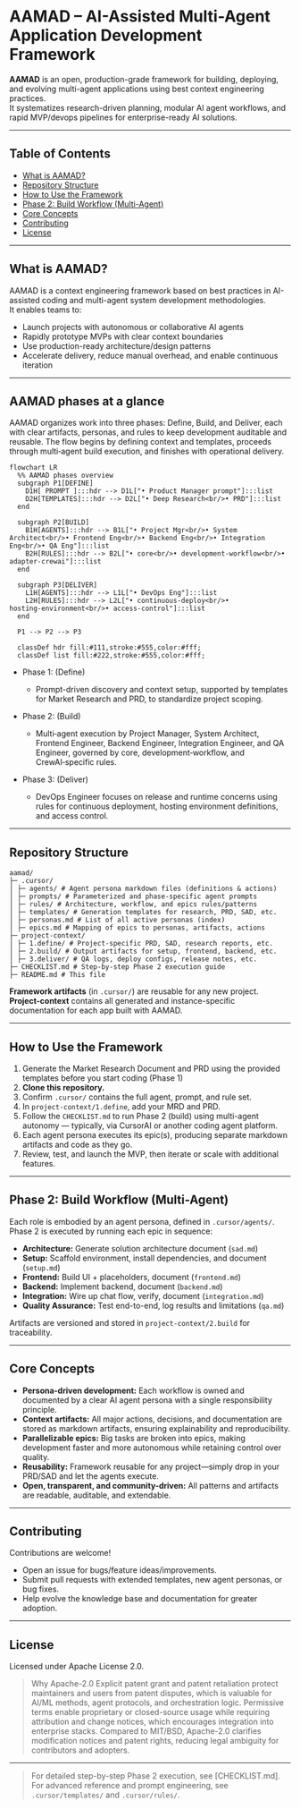 # AAMAD – AI-Assisted Multi-Agent Application Development Framework

**AAMAD** is an open, production-grade framework for building, deploying, and evolving multi-agent applications using best context engineering practices.  
It systematizes research-driven planning, modular AI agent workflows, and rapid MVP/devops pipelines for enterprise-ready AI solutions.

---

## Table of Contents

- [What is AAMAD?](#what-is-aamad)
- [Repository Structure](#repository-structure)
- [How to Use the Framework](#how-to-use-the-framework)
- [Phase 2: Build Workflow (Multi-Agent)](#phase-2-build-workflow-multi-agent)
- [Core Concepts](#core-concepts)
- [Contributing](#contributing)
- [License](#license)

---

## What is AAMAD?

AAMAD is a context engineering framework based on best practices in AI-assisted coding and multi-agent system development methodologies.  
It enables teams to:

- Launch projects with autonomous or collaborative AI agents
- Rapidly prototype MVPs with clear context boundaries
- Use production-ready architecture/design patterns
- Accelerate delivery, reduce manual overhead, and enable continuous iteration

---

## AAMAD phases at a glance

AAMAD organizes work into three phases: Define, Build, and Deliver, each with clear artifacts, personas, and rules to keep development auditable and reusable. 
The flow begins by defining context and templates, proceeds through multi‑agent build execution, and finishes with operational delivery.

```mermaid
flowchart LR
  %% AAMAD phases overview
  subgraph P1[DEFINE]
    D1H[ PROMPT ]:::hdr --> D1L["• Product Manager prompt"]:::list
    D2H[TEMPLATES]:::hdr --> D2L["• Deep Research<br/>• PRD"]:::list
  end

  subgraph P2[BUILD]
    B1H[AGENTS]:::hdr --> B1L["• Project Mgr<br/>• System Architect<br/>• Frontend Eng<br/>• Backend Eng<br/>• Integration Eng<br/>• QA Eng"]:::list
    B2H[RULES]:::hdr --> B2L["• core<br/>• development‑workflow<br/>• adapter‑crewai"]:::list
  end

  subgraph P3[DELIVER]
    L1H[AGENTS]:::hdr --> L1L["• DevOps Eng"]:::list
    L2H[RULES]:::hdr --> L2L["• continuous‑deploy<br/>• hosting‑environment<br/>• access‑control"]:::list
  end

  P1 --> P2 --> P3

  classDef hdr fill:#111,stroke:#555,color:#fff;
  classDef list fill:#222,stroke:#555,color:#fff;
``` 

- Phase 1: (Define)
    - Prompt-driven discovery and context setup, supported by templates for Market Research and PRD, to standardize project scoping.

- Phase 2: (Build)
    - Multi‑agent execution by Project Manager, System Architect, Frontend Engineer, Backend Engineer, Integration Engineer, and QA Engineer, governed by core, development‑workflow, and CrewAI‑specific rules.

- Phase 3: (Deliver)
    - DevOps Engineer focuses on release and runtime concerns using rules for continuous deployment, hosting environment definitions, and access control.


---

## Repository Structure

    aamad/
    ├─ .cursor/
    │ ├─ agents/ # Agent persona markdown files (definitions & actions)
    │ ├─ prompts/ # Parameterized and phase-specific agent prompts
    │ ├─ rules/ # Architecture, workflow, and epics rules/patterns
    │ ├─ templates/ # Generation templates for research, PRD, SAD, etc.
    │ ├─ personas.md # List of all active personas (index)
    │ ├─ epics.md # Mapping of epics to personas, artifacts, actions
    ├─ project-context/
    │ ├─ 1.define/ # Project-specific PRD, SAD, research reports, etc.
    │ ├─ 2.build/ # Output artifacts for setup, frontend, backend, etc.
    │ ├─ 3.deliver/ # QA logs, deploy configs, release notes, etc.
    ├─ CHECKLIST.md # Step-by-step Phase 2 execution guide
    ├─ README.md # This file


**Framework artifacts** (in `.cursor/`) are reusable for any new project.  
**Project-context** contains all generated and instance-specific documentation for each app built with AAMAD.

---

## How to Use the Framework

1. Generate the Market Research Document and PRD using the provided templates before you start coding (Phase 1)
2. **Clone this repository.**
3. Confirm `.cursor/` contains the full agent, prompt, and rule set.
4. In `project-context/1.define`, add your MRD and PRD. 
5. Follow the `CHECKLIST.md` to run Phase 2 (build) using multi-agent autonomy — typically, via CursorAI or another coding agent platform.
6. Each agent persona executes its epic(s), producing separate markdown artifacts and code as they go.
7. Review, test, and launch the MVP, then iterate or scale with additional features.

---

## Phase 2: Build Workflow (Multi-Agent)

Each role is embodied by an agent persona, defined in `.cursor/agents/`.  
Phase 2 is executed by running each epic in sequence:

- **Architecture:** Generate solution architecture document (`sad.md`)
- **Setup:** Scaffold environment, install dependencies, and document (`setup.md`)
- **Frontend:** Build UI + placeholders, document (`frontend.md`)
- **Backend:** Implement backend, document (`backend.md`)
- **Integration:** Wire up chat flow, verify, document (`integration.md`)
- **Quality Assurance:** Test end-to-end, log results and limitations (`qa.md`)

Artifacts are versioned and stored in `project-context/2.build` for traceability.

---

## Core Concepts

- **Persona-driven development:** Each workflow is owned and documented by a clear AI agent persona with a single responsibility principle.
- **Context artifacts:** All major actions, decisions, and documentation are stored as markdown artifacts, ensuring explainability and reproducibility.
- **Parallelizable epics:** Big tasks are broken into epics, making development faster and more autonomous while retaining control over quality.
- **Reusability:** Framework reusable for any project—simply drop in your PRD/SAD and let the agents execute.
- **Open, transparent, and community-driven:** All patterns and artifacts are readable, auditable, and extendable.

---

## Contributing

Contributions are welcome!  
- Open an issue for bugs/feature ideas/improvements.
- Submit pull requests with extended templates, new agent personas, or bug fixes.
- Help evolve the knowledge base and documentation for greater adoption.

---

## License

Licensed under Apache License 2.0.

> Why Apache-2.0
>    Explicit patent grant and patent retaliation protect maintainers and users from patent disputes, which is valuable for AI/ML methods, agent protocols, and orchestration logic.
>    Permissive terms enable proprietary or closed-source usage while requiring attribution and change notices, which encourages integration into enterprise stacks.
>    Compared to MIT/BSD, Apache-2.0 clarifies modification notices and patent rights, reducing legal ambiguity for contributors and adopters.

---

> For detailed step-by-step Phase 2 execution, see [CHECKLIST.md].  
> For advanced reference and prompt engineering, see `.cursor/templates/` and `.cursor/rules/`.

